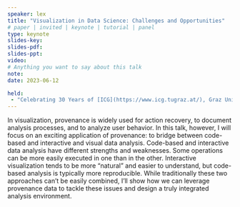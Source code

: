 ```yaml
---
speaker: lex
title: "Visualization in Data Science: Challenges and Opportunities"
# paper | invited | keynote | tutorial | panel
type: keynote
slides-key: 
slides-pdf: 
slides-ppt: 
video:
# Anything you want to say about this talk
note:
date: 2023-06-12

held:
 - "Celebrating 30 Years of [ICG](https://www.icg.tugraz.at/), Graz University of Technology, Graz, Austria, 2023-06-12"
---
```

In visualization, provenance is widely used for action recovery, to document analysis processes, and to analyze user behavior. In this talk, however, I will focus on an exciting application of provenance: to bridge between code-based and interactive and visual data analysis. Code-based and interactive data analysis have different strengths and weaknesses. Some operations can be more easily executed in one than in the other. Interactive visualization tends to be more “natural” and easier to understand, but code-based analysis is typically more reproducible. While traditionally these two approaches can’t be easily combined, I’ll show how we can leverage provenance data to tackle these issues and design a truly integrated analysis environment. 